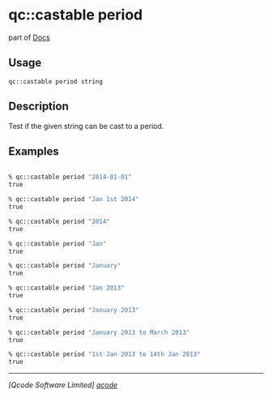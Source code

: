 qc::castable period
==============

part of [Docs](../index.md)

Usage
-----
`qc::castable period string`

Description
-----------
Test if the given string can be cast to a period.

Examples
--------
```tcl

% qc::castable period "2014-01-01"
true

% qc::castable period "Jan 1st 2014"
true

% qc::castable period "2014"
true

% qc::castable period "Jan"
true

% qc::castable period "January"
true

% qc::castable period "Jan 2013"
true

% qc::castable period "January 2013"
true

% qc::castable period "January 2013 to March 2013"
true

% qc::castable period "1st Jan 2013 to 14th Jan 2013"
true
```

----------------------------------
*[Qcode Software Limited] [qcode]*

[qcode]: http://www.qcode.co.uk "Qcode Software"